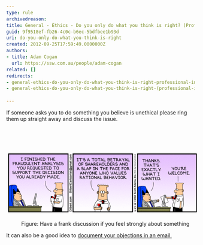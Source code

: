 ```yaml
---
type: rule
archivedreason: 
title: General - Ethics - Do you only do what you think is right? (Professional integrity)
guid: 9f9518ef-fb26-4c0c-b6ec-5bdfbee1b93d
uri: do-you-only-do-what-you-think-is-right
created: 2012-09-25T17:59:49.0000000Z
authors:
- title: Adam Cogan
  url: https://ssw.com.au/people/adam-cogan
related: []
redirects:
- general-ethics-do-you-only-do-what-you-think-is-right-professional-integrity
- general-ethics-do-you-only-do-what-you-think-is-right-(professional-integrity)

---
```



<p>​​​
                    If someone asks you to do something you believe is unethical please ring them up
                    straight away and discuss the issue.
                <br></p>
<br><excerpt class='endintro'></excerpt><br>
<dl class="ssw15-rteElement-ImageArea">​<img src="Dilbert-Analysis.gif" alt="Dilbert-Analysis.gif" style="margin:5px;" /></dl><dd class="ssw15-rteElement-FigureNormal">Figure: Have a frank discussion if you feel strongly about something​<br></dd><p class="ssw15-rteElement-P">​​It can also be a good idea to <a href=/do-you-send-a-for-the-record-email-when-you-disagree>document your objections in an email.</a>​<br></p>


